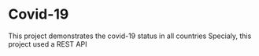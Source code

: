# Covid-19
This project demonstrates the covid-19 status in all countries
Specialy, this project used a REST API
